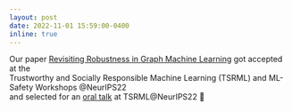 ```yaml
---
layout: post
date: 2022-11-01 15:59:00-0400
inline: true
---
```


Our paper [Revisiting Robustness in Graph Machine Learning](https://openreview.net/forum?id=lxFHe7CnRY) got accepted at the <br>
Trustworthy and Socially Responsible Machine Learning (TSRML) and ML-Safety Workshops @NeurIPS22<br>
and selected for an [oral talk](https://tsrml2022.github.io/papers) at TSRML@NeurIPS22 :tada:
